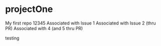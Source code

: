 projectOne
==========

My first repo 12345
Associated with Issue 1
Associated with Issue 2 (thru PR)
Associated with 4 (and 5 thru PR)

testing

